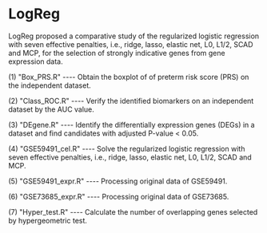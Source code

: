 # LogReg
LogReg proposed a comparative study of the regularized logistic regression with seven effective penalties, i.e., ridge, lasso, elastic net, L0, L1/2, SCAD and MCP, for the selection of strongly indicative genes from gene expression data. 

(1) "Box_PRS.R"  ----  Obtain the boxplot of of preterm risk score (PRS) on the independent dataset.

(2) "Class_ROC.R" ----   Verify the identified biomarkers on an independent dataset by the AUC value.
						 					 
(3) "DEgene.R" ----   Identify the differentially expression genes (DEGs) in a dataset and find candidates with adjusted P-value < 0.05.		

(4) "GSE59491_cel.R" ----  Solve the regularized logistic regression with seven effective penalties, i.e., ridge, lasso, elastic net, L0, L1/2, SCAD and MCP. 				  

(5) "GSE59491_expr.R" ----  Processing original data of GSE59491. 	

(6) "GSE73685_expr.R" ----  Processing original data of GSE73685. 	

(7) "Hyper_test.R" ----  Calculate the number of overlapping genes selected by hypergeometric test. 	
